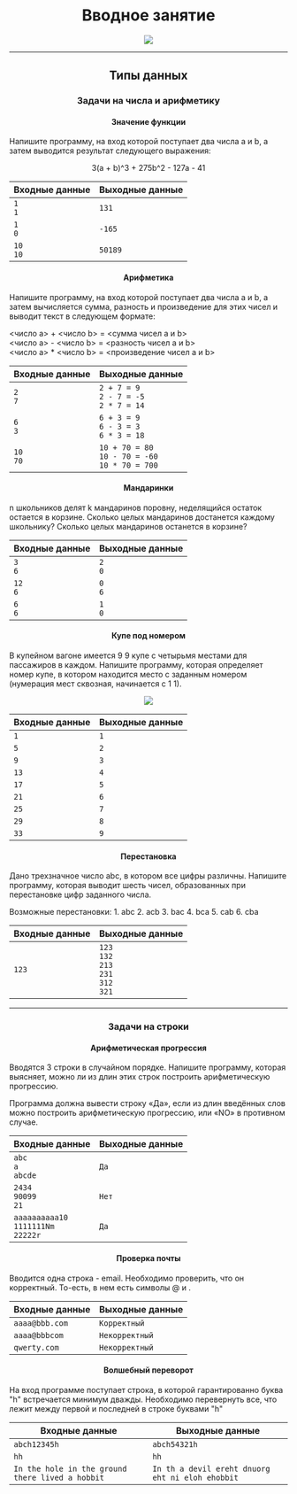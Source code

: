 <h1 align="center">Вводное занятие</h1>

<p align="center">
  <img src="https://s3.dualstack.us-east-2.amazonaws.com/pythondotorg-assets/media/community/logos/python-logo-only.png" align="center">
</p>
<hr>

<h2 align="center">Типы данных</h2>
<h3 align="center">Задачи на числа и арифметику</h3>
<h4 align="center">Значение функции</h4>
<p>Напишите программу, на вход которой поступает два числа a и b, а затем выводится результат следующего выражения:</p>
<p align="center">3(a + b)^3 + 275b^2 - 127a - 41</p>

Входные данные | Выходные данные
---------------|-----------------|
`1`<br>`1` | `131`
`1`<br>`0` | `-165`
`10`<br>`10` | `50189`

<h4 align="center">Арифметика</h4>
<p>Напишите программу, на вход которой поступает два числа a и b, а затем вычисляется сумма, разность и произведение для этих чисел и выводит текст в следующем формате:</p>
<число a> + <число b> = <сумма чисел a и b><br>
<число a> - <число b> = <разность чисел a и b><br>
<число a> * <число b> = <произведение чисел a и b>

Входные данные | Выходные данные
---------------|-----------------|
`2`<br>`7` | `2 + 7 = 9`<br>`2 - 7 = -5`<br>`2 * 7 = 14`
`6`<br>`3` | `6 + 3 = 9`<br>`6 - 3 = 3`<br>`6 * 3 = 18`
`10`<br>`70` | `10 + 70 = 80`<br>`10 - 70 = -60`<br>`10 * 70 = 700`

<h4 align="center">Мандаринки</h4>
<p>n школьников делят k мандаринов поровну, неделящийся остаток остается в корзине. Сколько целых мандаринов достанется каждому школьнику? Сколько целых мандаринов останется в корзине?</p>

Входные данные | Выходные данные
---------------|-----------------|
`3`<br>`6` | `2`<br>`0`
`12`<br>`6` | `0`<br>`6`
`6`<br>`6` | `1`<br>`0`

<h4 align="center">Купе под номером</h4>
<p>В купейном вагоне имеется 9 9 купе с четырьмя местами для пассажиров в каждом. Напишите программу, которая определяет номер купе, в котором находится место с заданным номером (нумерация мест сквозная, начинается с 1 1).</p>
<p align="center">
  <img src="https://ucarecdn.com/759a79a5-79d0-489a-8d2c-cc337483d2af/">
</p>

Входные данные | Выходные данные
---------------|-----------------|
`1` | `1`
`5` | `2`
`9` | `3`
`13` | `4`
`17` | `5`
`21` | `6`
`25` | `7`
`29` | `8`
`33` | `9`

<h4 align="center">Перестановка</h4>
<p>Дано трехзначное число abc, в котором все цифры различны. Напишите программу, которая выводит шесть чисел, образованных при перестановке цифр заданного числа.</p>
Возможные перестановки:
1. abc
2. acb
3. bac
4. bca
5. cab
6. cba

Входные данные | Выходные данные
---------------|-----------------|
`123` | `123`<br>`132`<br>`213`<br>`231`<br>`312`<br>`321`

<hr>

<h3 align="center">Задачи на строки</h3>
<h4 align="center">Арифметическая прогрессия</h4>
<p>Вводятся 3 строки в случайном порядке. Напишите программу, которая выясняет, можно ли из длин этих строк построить арифметическую прогрессию.</p>
<p>Программа должна вывести строку «Да», если из длин введённых слов можно построить арифметическую прогрессию, или «NO» в противном случае.</p>

Входные данные | Выходные данные
---------------|-----------------|
`abc`<br>`a`<br>`abcde` | `Да`
`2434`<br>`90099`<br>`21` | `Нет`
`aaaaaaaaaa10`<br>`1111111Nm`<br>`22222r` | `Да`

<h4 align="center">Проверка почты</h4>
<p>Вводится одна строка - email. Необходимо проверить, что он корректный. То-есть, в нем есть символы @ и .</p>

Входные данные | Выходные данные
---------------|-----------------|
`aaaa@bbb.com` | `Корректный`
`aaaa@bbbcom` | `Некорректный`
`qwerty.com` | `Некорректный`

<h4 align="center">Волшебный переворот</h4>
<p>На вход программе поступает строка, в которой гарантированно буква "h" встречается минимум дважды. Необходимо перевернуть все, что лежит между первой и последней в строке буквами "h"</p>

Входные данные | Выходные данные
---------------|-----------------|
`abch12345h` | `abch54321h`
`hh` | `hh`
`In the hole in the ground there lived a hobbit` | `In th a devil ereht dnuorg eht ni eloh ehobbit`
